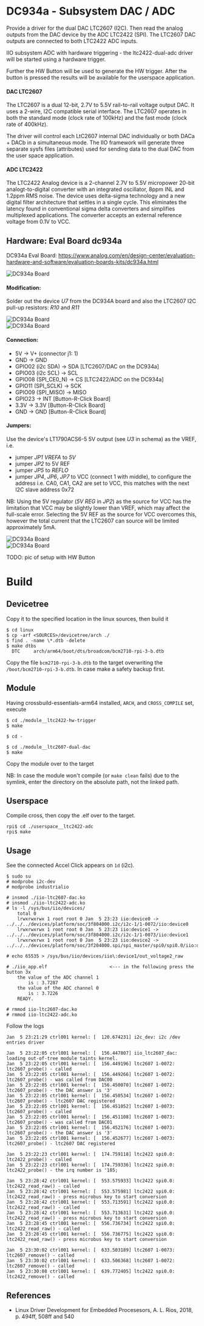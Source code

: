 # DC934a - Subsystem DAC / ADC

Provide a driver for the dual DAC LTC2607 (I2C). Then read the analog
outputs from the DAC device by the ADC LTC2422 (SPI). The LTC2607 DAC
outputs are connected to both LTC2422 ADC inputs.  

IIO subsystem ADC with hardware triggering - the ltc2422-dual-adc
driver will be started using a hardware trigger.  

Further the HW Button will be used to generate the HW trigger. After
the button is pressed the results will be available for the userspace
application.  

#### DAC LTC2607

The LTC2607 is a dual 12-bit, 2.7V to 5.5V rail-to-rail voltage output
DAC. It uses a 2-wire, I2C compatible serial interface. The LTC2607
operates in both the standard mode (clock rate of 100kHz) and the fast
mode (clock rate of 400kHz).  

The driver will control each LtC2607 internal DAC individually or both
DACa + DACb in a simultaneous mode. The IIO framework will generate
three separate sysfs files (attributes) used for sending data to the
dual DAC from the user space application.  

#### ADC LTC2422

The LTC2422 Analog device is a 2-channel 2.7V to 5.5V micropower
20-bit analogt-to-digital converter with an integrated oscillator,
8ppm INL and 1.2ppm RMS noise. The device uses delta-sigma technology
and a new digital filter architecture that settles in a single
cycle. This eliminates the latency found in conventional sigma delta
converters and simplifies multiplexed applications. The converter
accepts an external reference voltage from 0.1V to VCC.  


## Hardware: Eval Board dc934a

DC934a Eval Board: https://www.analog.com/en/design-center/evaluation-hardware-and-software/evaluation-boards-kits/dc934a.html

![DC934a Board](../iio__dc934a__ltc2607-dac-ltc2422-adc-via-i2c/pics/dc934a.png)  

#### Modification:
Solder out the device _U7_ from the DC934A board and also the LTC2607 I2C pull-up resistors: _R10_ and _R11_  

![DC934a Board](../iio__dc934a__ltc2607-dac-ltc2422-adc-via-i2c/pics/dc934a_schema.png)  
![DC934a Board](../iio__dc934a__ltc2607-dac-ltc2422-adc-via-i2c/pics/dc934a_modified.png)  

#### Connection:
- 5V -> V+ (connector j1: 1)
- GND -> GND
- GPIO02 (i2c SDA) -> SDA [LTC2607/DAC on the DC934a]
- GPIO03 (i2c SCL) -> SCL
- GPIO08 (SPI_CE0_N) -> CS [LTC2422/ADC on the DC934a]
- GPIO11 (SPI_SCLK) -> SCK
- GPIO09 (SPI_MISO) -> MISO
- GPIO23 -> INT [Button-R-Click Board]
- 3.3V -> 3.3V [Button-R-Click Board]
- GND -> GND [Button-R-Click Board]

#### Jumpers:
Use the device's LT1790ACS6-5 5V output (see _U3_ in schema) as the VREF, i.e.  
- jumper _JP1 VREFA_ to _5V_
- jumper _JP2_ to 5V REF
- jumper _JP5_ to _REFLO_
- jumper _JP4_, _JP6_, _JP7_ to VCC (connect 1 with middle), to configure the address i.e. CA0, CA1, CA2 are set to VCC, this matches with the next I2C slave address 0x72

NB: Using the 5V regulator (_5V REG_ in _JP2_) as the source for VCC
has the limitation that VCC may be slightly lower than VREF, which may
affect the full-scale error. Selecting the 5V REF as the source for
VCC overcomes this, however the total current that the LTC2607 can
source will be limited approximately 5mA.  

![DC934a Board](../iio__dc934a__ltc2607-dac-ltc2422-adc-via-i2c/pics/dc934a_connected.png)  
![DC934a Board](../iio__dc934a__ltc2607-dac-ltc2422-adc-via-i2c/pics/rpi_connected.png)  

TODO: pic of setup with HW Button         


# Build

## Devicetree

Copy it to the specified location in the linux sources, then build it  
```
$ cd linux
$ cp -arf <SOURCES>/devicetree/arch ./
$ find . -name \*.dtb -delete
$ make dtbs
  DTC     arch/arm64/boot/dts/broadcom/bcm2710-rpi-3-b.dtb
```
Copy the file `bcm2710-rpi-3-b.dtb` to the target overwriting the `/boot/bcm2710-rpi-3-b.dtb`. In case make a safety backup first.  

## Module

Having crossbuild-essentials-arm64 installed, `ARCH`, and `CROSS_COMPILE` set, execute  
```
$ cd ./module__ltc2422-hw-trigger
$ make

$ cd -

$ cd ./module__ltc2607-dual-dac
$ make
```
Copy the module over to the target  

NB: In case the module won't compile (or `make clean` fails) due to the symlink, enter the directory on the absolute path, not the linked path.  

## Userspace
Compile cross, then copy the .elf over to the target.   
```
rpi$ cd ./userspace__ltc2422-adc
rpi$ make
```

## Usage

See the connected Accel Click appears on `1d` (i2c).  
```
$ sudo su
# modprobe i2c-dev
# modprobe industrialio

# insmod ./iio-ltc2607-dac.ko
# insmod ./iio-ltc2422-adc.ko
# ls -l /sys/bus/iio/devices/
    total 0
    lrwxrwxrwx 1 root root 0 Jan  5 23:23 iio:device0 -> ../../../devices/platform/soc/3f804000.i2c/i2c-1/1-0072/iio:device0
    lrwxrwxrwx 1 root root 0 Jan  5 23:23 iio:device1 -> ../../../devices/platform/soc/3f804000.i2c/i2c-1/1-0073/iio:device1
    lrwxrwxrwx 1 root root 0 Jan  5 23:23 iio:device2 -> ../../../devices/platform/soc/3f204000.spi/spi_master/spi0/spi0.0/iio:device2

# echo 65535 > /sys/bus/iio/devices/iio\:device1/out_voltage2_raw

# ./iio_app.elf                       <--- in the following press the button 3x
    the value of the ADC channel 1
    	is : 3.7287
    the value of the ADC channel 0
    	is : 3.7226
    READY.

# rmmod iio-ltc2607-dac.ko
# rmmod iio-ltc2422-adc.ko
```

Follow the logs   
```
Jan  5 23:21:29 ctrl001 kernel: [  120.674231] i2c_dev: i2c /dev entries driver

Jan  5 23:22:05 ctrl001 kernel: [  156.447807] iio_ltc2607_dac: loading out-of-tree module taints kernel.
Jan  5 23:22:05 ctrl001 kernel: [  156.449196] ltc2607 1-0072: ltc2607_probe() - called
Jan  5 23:22:05 ctrl001 kernel: [  156.449266] ltc2607 1-0072: ltc2607_probe() - was called from DAC00
Jan  5 23:22:05 ctrl001 kernel: [  156.450070] ltc2607 1-0072: ltc2607_probe() - the DAC answer is '3'
Jan  5 23:22:05 ctrl001 kernel: [  156.450534] ltc2607 1-0072: ltc2607_probe() - ltc2607 DAC registered
Jan  5 23:22:05 ctrl001 kernel: [  156.451052] ltc2607 1-0073: ltc2607_probe() - called
Jan  5 23:22:05 ctrl001 kernel: [  156.451108] ltc2607 1-0073: ltc2607_probe() - was called from DAC01
Jan  5 23:22:05 ctrl001 kernel: [  156.452176] ltc2607 1-0073: ltc2607_probe() - the DAC answer is '3'
Jan  5 23:22:05 ctrl001 kernel: [  156.452677] ltc2607 1-0073: ltc2607_probe() - ltc2607 DAC registered

Jan  5 23:22:23 ctrl001 kernel: [  174.759118] ltc2422 spi0.0: ltc2422_probe() - called
Jan  5 23:22:23 ctrl001 kernel: [  174.759336] ltc2422 spi0.0: ltc2422_probe() - the irq number is '185;

Jan  5 23:28:42 ctrl001 kernel: [  553.575933] ltc2422 spi0.0: ltc2422_read_raw() - called
Jan  5 23:28:42 ctrl001 kernel: [  553.575981] ltc2422 spi0.0: ltc2422_read_raw() - press microbus key to start conversion
Jan  5 23:28:42 ctrl001 kernel: [  553.713591] ltc2422 spi0.0: ltc2422_read_raw() - called
Jan  5 23:28:42 ctrl001 kernel: [  553.713631] ltc2422 spi0.0: ltc2422_read_raw() - press microbus key to start conversion
Jan  5 23:28:45 ctrl001 kernel: [  556.736734] ltc2422 spi0.0: ltc2422_read_raw() - called
Jan  5 23:28:45 ctrl001 kernel: [  556.736775] ltc2422 spi0.0: ltc2422_read_raw() - press microbus key to start conversion

Jan  5 23:30:02 ctrl001 kernel: [  633.503189] ltc2607 1-0073: ltc2607_remove() - called
Jan  5 23:30:02 ctrl001 kernel: [  633.506368] ltc2607 1-0072: ltc2607_remove() - called
Jan  5 23:30:08 ctrl001 kernel: [  639.772405] ltc2422 spi0.0: ltc2422_remove() - called
```

## References
* Linux Driver Development for Embedded Procesesors, A. L. Rios, 2018, p. 494ff, 508ff and 540  
